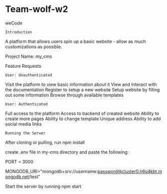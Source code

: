 # Team-wolf-w2
weCode

	Introduction
A platform that allows users spin up a basic website - allow as much customizations as possible.

Project Name: my_cms

Feature Requests

	User: Unauthenticated
Visit the platform to view basic information about it
View and Interact with the documentation
Register to setup a new website
Setup website by filling out some information
Browse through available templates 
	
  	User: Authenticated
Full access to the platform
Access to backend of created website
Ability to create more pages
Ability to change template
Unique address
Ability to add social media links

	Running the Server				

After cloning or pulling, run npm install

create .env file in my-cms directory and paste the following: 

PORT = 3000

MONGODB_URI="mongodb+srv://username:password@cluster0.h6u4kbt.mongodb.net/test"

Start the server by running npm start
